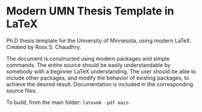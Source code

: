 # Modern UMN Thesis Template in LaTeX
Ph.D thesis template for the University of Minnesota, using modern LaTeX.
Created by Ross S. Chaudhry.

The document is constructed using modern packages
   and simple commands.
The entire source should be easily understandable by
   somebody with a beginner LaTeX understanding.
The user should be able to include other packages,
   and modify the behavior of existing packages,
   to achieve the desired result.
Documentation is included in the corresponding source files.

To build, from the main folder:
`latexmk -pdf main`
